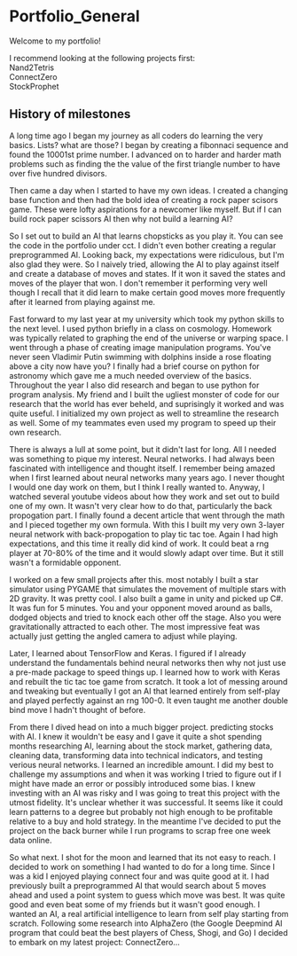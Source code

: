 # Portfolio_General

Welcome to my portfolio!

I recommend looking at the following projects first:
<br>
Nand2Tetris
<br>
ConnectZero
<br>
StockProphet


## History of milestones
A long time ago I began my journey as all coders do learning the very basics. Lists? what are those? I began by creating a fibonnaci sequence and found the 10001st prime number. I advanced on to harder and harder math problems such as finding the the value of the first triangle number to have over five hundred divisors.

Then came a day when I started to have my own ideas. I created a changing base function and then had the bold idea of creating a rock paper scisors game. These were lofty aspirations for a newcomer like myself. But if I can build rock paper scissors AI then why not build a learning AI?

So I set out to build an AI that learns chopsticks as you play it. You can see the code in the portfolio under cct. I didn't even bother creating a regular preprogrammed AI. Looking back, my expectations were ridiculous, but I'm also glad they were. So I naively tried, allowing the AI to play against itself and create a database of moves and states. If it won it saved the states and moves of the player that won. I don't remember it performing very well though I recall that it did learn to make certain good moves more frequently after it learned from playing against me.

Fast forward to my last year at my university which took my python skills to the next level. I used python briefly in a class on cosmology. Homework was typically related to graphing the end of the universe or warping space. I went through a phase of creating image manipulation programs. You've never seen Vladimir Putin swimming with dolphins inside a rose floating above a city now have you? I finally had a brief course on python for astronomy which gave me a much needed overview of the basics. Throughout the year I also did research and began to use python for program analysis. My friend and I built the ugliest monster of code for our research that the world has ever beheld, and suprisingly it worked and was quite useful. I initialized my own project as well to streamline the research as well. Some of my teammates even used my program to speed up their own research.

There is always a lull at some point, but it didn't last for long. All I needed was something to pique my interest. Neural networks. I had always been fascinated with intelligence and thought itself. I remember being amazed when I first learned about neural networks many years ago. I never thought I would one day work on them, but I think I really wanted to. Anyway, I watched several youtube videos about how they work and set out to build one of my own. It wasn't very clear how to do that, particularly the back propogation part. I finally found a decent article that went through the math and I pieced together my own formula. With this I built my very own 3-layer neural network with back-propogation to play tic tac toe. Again I had high expectations, and this time it really did kind of work. It could beat a rng player at 70-80% of the time and it would slowly adapt over time. But it still wasn't a formidable opponent. 

I worked on a few small projects after this. most notably I built a star simulator using PYGAME that simulates the movement of multiple stars with 2D gravity. It was pretty cool. I also built a game in unity and picked up C#. It was fun for 5 minutes. You and your opponent moved around as balls, dodged objects and tried to knock each other off the stage. Also you were gravitationally attracted to each other. The most impressive feat was actually just getting the angled camera to adjust while playing.

Later, I learned about TensorFlow and Keras. I figured if I already understand the fundamentals behind neural networks then why not just use a pre-made package to speed things up. I learned how to work with Keras and rebuilt the tic tac toe game from scratch. It took a lot of messing around and tweaking but eventually I got an AI that learned entirely from self-play and played perfectly against an rng 100-0. It even taught me another double bind move I hadn't thought of before.

From there I dived head on into a much bigger project. predicting stocks with AI. I knew it wouldn't be easy and I gave it quite a shot spending months researching AI, learning about the stock market, gathering data, cleaning data, transforming data into technical indicators, and testing verious neural networks. I learned an incredible amount. I did my best to challenge my assumptions and when it was working I tried to figure out if I might have made an error or possibly introduced some bias. I knew investing with an AI was risky and I was going to treat this project with the utmost fidelity. It's unclear whether it was successful. It seems like it could learn patterns to a degree but probably not high enough to be profitable relative to a buy and hold strategy. In the meantime I've decided to put the project on the back burner while I run programs to scrap free one week data online.

So what next. I shot for the moon and learned that its not easy to reach. I decided to work on something I had wanted to do for a long time. Since I was a kid I enjoyed playing connect four and was quite good at it. I had previously built a preprogrammed AI that would search about 5 moves ahead and used a point system to guess which move was best. It was quite good and even beat some of my friends but it wasn't good enough. I wanted an AI, a real artificial intelligence to learn from self play starting from scratch. Following some research into AlphaZero (the Google Deepmind AI program that could beat the best players of Chess, Shogi, and Go) I decided to embark on my latest project: ConnectZero...
